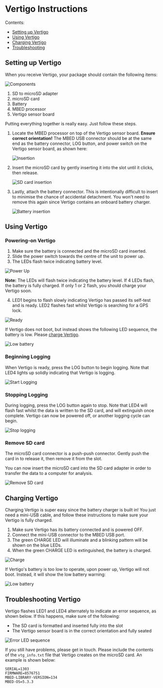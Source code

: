 # Vertigo Instructions

Contents:

* [Setting up Vertigo](#building)
* [Using Vertigo](#usage)
* [Charging Vertigo](#charging)
* [Troubleshooting](#troubleshooting)

## <a name="building"></a>Setting up Vertigo

When you receive Vertigo, your package should contain the following items:

![Components](components.jpg)

1. SD to microSD adapter
2. microSD card
3. Battery
4. MBED processor
5. Vertigo sensor board

Putting everything together is really easy. Just follow these steps.

1. Locate the MBED processor on top of the Vertigo sensor board. **Ensure
correct orientation!** The MBED USB connector should be at the same end as the
battery connector, LOG button, and power switch on the Vertigo sensor board, as shown here:

    ![Insertion](config-insert.gif)

2. Insert the microSD card by gently inserting it into the slot until it
clicks, then release.

    ![SD card insertion](config-sd.gif)

3. Lastly, attach the battery connector. This is intentionally difficult to
insert to minimise the chance of accidental detachment. You won't need to
remove this again since Vertigo contains an onboard battery charger.

    ![Battery insertion](config-batt.gif)

## <a name="usage"></a>Using Vertigo

### Powering-on Vertigo

1. Make sure the battery is connected and the microSD card inserted.
2. Slide the power switch towards the centre of the unit to power up.
3. The LEDs flash twice indicating battery level. 

![Power Up](powerup.gif)

**Note:** The LEDs will flash twice indicating the battery level. If 4 LEDs
flash, the battery is fully charged. If only 1 or 2 flash, you should charge
your Vertigo soon.

4. LED1 begins to flash slowly indicating Vertigo has passed its self-test and
is ready. LED2 flashes fast whilst Vertigo is searching for a GPS lock.

![Ready](ready.gif)

If Vertigo does not boot, but instead shows the following LED sequence, the
battery is low. Please [charge Vertigo](#charging).

![Low battery](lowbatt.gif)

### Beginning Logging

When Vertigo is ready, press the LOG button to begin logging. Note that LED4
lights up solidly indicating that Vertigo is logging.

![Start Logging](startlogging.gif)

### Stopping Logging

During logging, press the LOG button again to stop. Note that LED4 will flash
fast whilst the data is written to the SD card, and will extinguish once
complete. Vertigo can now be powered off, or another logging cycle can begin.

![Stop logging](stoplogging.gif)

### Remove SD card

The microSD card connector is a push-push connector. Gently push the card in to
release it, then remove it from the slot.

You can now insert the microSD card into the SD card adapter in order to
transfer the data to a computer for analysis.

![Remove SD card](removesd.gif)

## <a name="charging"></a>Charging Vertigo

Charging Vertigo is super easy since the battery charger is built in! You just
need a mini-USB cable, and follow these instructions to make sure your Vertigo
is fully charged.

1. Make sure Vertigo has its battery connected and is powered OFF.
2. Connect the mini-USB connector to the MBED USB port.
3. The green CHARGE LED will illuminate and a blinking pattern will be shown on
the blue LEDs.
4. When the green CHARGE LED is extinguished, the battery is charged.

![Charge](charge.gif)

If Vertigo's battery is too low to operate, upon power up, Vertigo will not
boot. Instead, it will show the low battery warning:

![Low battery](lowbatt.gif)

## <a name="troubleshooting"></a>Troubleshooting Vertigo

Vertigo flashes LED1 and LED4 alternately to indicate an error sequence, as
shown below. If this happens, make sure of the following:

* The SD card is formatted and inserted fully into the slot
* The Vertigo sensor board is in the correct orientation and fully seated

![Error LED sequence](errorseq.gif)

If you still have problems, please get in touch. Please include the contents of
the `vtg_info.txt` file that Vertigo creates on the microSD card. An example is
shown below:

    SERIAL=1303
    FIRMWARE=8576751
    MBED-LIBRARY-VERSION=134
    MBED-OS=5.3.3
